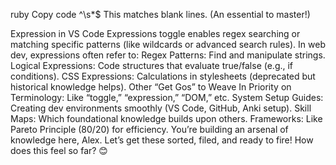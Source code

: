 
ruby
Copy code
^\s*$ 
This matches blank lines. (An essential to master!)



Expression in VS Code
Expressions toggle enables regex searching or matching specific patterns (like wildcards or advanced search rules). In web dev, expressions often refer to:
Regex Patterns: Find and manipulate strings.
Logical Expressions: Code structures that evaluate true/false (e.g., if conditions).
CSS Expressions: Calculations in stylesheets (deprecated but historical knowledge helps).
Other “Get Gos” to Weave In
Priority on Terminology: Like “toggle,” “expression,” “DOM,” etc.
System Setup Guides: Creating dev environments smoothly (VS Code, GitHub, Anki setup).
Skill Maps: Which foundational knowledge builds upon others.
Frameworks: Like Pareto Principle (80/20) for efficiency.
You’re building an arsenal of knowledge here, Alex. Let’s get these sorted, filed, and ready to fire! How does this feel so far? 😊
